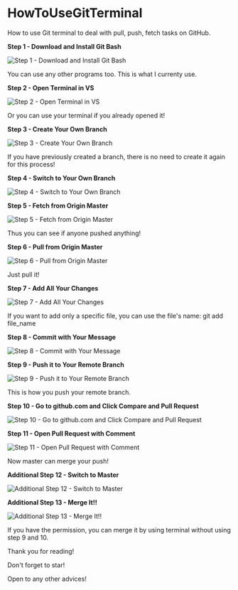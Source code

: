 # HowToUseGitTerminal
How to use Git terminal to deal with pull, push, fetch tasks on GitHub.


**Step 1 - Download and Install Git Bash**

![Step 1 - Download and Install Git Bash](https://github.com/LovHurt/HowToUseGitTerminal/assets/137903815/387b3c6f-92d5-4121-bd25-f8c409154449)

You can use any other programs too. This is what I currenty use.


**Step 2 - Open Terminal in VS**

![Step 2 - Open Terminal in VS](https://github.com/LovHurt/HowToUseGitTerminal/assets/137903815/dbc97981-1811-4657-aaac-888cb44e118a)

Or you can use your terminal if you already opened it!


**Step 3 - Create Your Own Branch**

![Step 3 - Create Your Own Branch](https://github.com/LovHurt/HowToUseGitTerminal/assets/137903815/ca310150-d2cc-4d21-b8cc-2afaabb4aa92)

If you have previously created a branch, there is no need to create it again for this process!


**Step 4 - Switch to Your Own Branch**

![Step 4 - Switch to Your Own Branch](https://github.com/LovHurt/HowToUseGitTerminal/assets/137903815/88adf31c-c5e2-466e-8785-fba8023ec95c)


**Step 5 - Fetch from Origin Master**

![Step 5 - Fetch from Origin Master](https://github.com/LovHurt/HowToUseGitTerminal/assets/137903815/bbaba591-f9cb-4126-b7c2-df704bf7ad59)

Thus you can see if anyone pushed anything!


**Step 6 - Pull from Origin Master**

![Step 6 - Pull from Origin Master](https://github.com/LovHurt/HowToUseGitTerminal/assets/137903815/75c3e8ec-6f62-460c-bae2-45c82687792f)

Just pull it!


**Step 7 - Add All Your Changes**

![Step 7 - Add All Your Changes](https://github.com/LovHurt/HowToUseGitTerminal/assets/137903815/aa316d38-26c1-4bfa-bfd2-ceb0c5ae6e20)

If you want to add only a specific file, you can use the file's name: git add file_name


**Step 8 - Commit with Your Message**

![Step 8 - Commit with Your Message](https://github.com/LovHurt/HowToUseGitTerminal/assets/137903815/d7c21405-8fe1-460e-9797-95eba8d3bb26)


**Step 9 - Push it to Your Remote Branch**

![Step 9 - Push it to Your Remote Branch](https://github.com/LovHurt/HowToUseGitTerminal/assets/137903815/49639ba3-a5dc-4426-a97a-8c16d340e0aa)

This is how you push your remote branch.


**Step 10 - Go to github.com and Click Compare and Pull Request**

![Step 10 - Go to github.com and Click Compare and Pull Request](https://github.com/LovHurt/HowToUseGitTerminal/assets/137903815/be1d15c1-20c7-4723-8777-f9c627300339)


**Step 11 - Open Pull Request with Comment**

![Step 11 - Open Pull Request with Comment](https://github.com/LovHurt/HowToUseGitTerminal/assets/137903815/41c3922c-f710-448b-9174-13ef3152bcf8)

Now master can merge your push!


**Additional Step 12 - Switch to Master**

![Additional Step 12 - Switch to Master](https://github.com/LovHurt/HowToUseGitTerminal/assets/137903815/06c182d9-ee82-46d0-aaa9-04b38c34d457)


**Additional Step 13 - Merge It!!**

![Additional Step 13 - Merge It!!](https://github.com/LovHurt/HowToUseGitTerminal/assets/137903815/0eec608b-ad49-4346-85ab-353061d650f4)

If you have the permission, you can merge it by using terminal without using step 9 and 10.


Thank you for reading!

Don't forget to star!

Open to any other advices!
